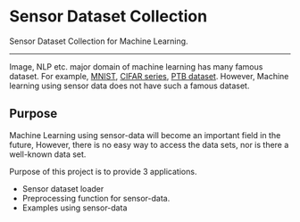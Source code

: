 # Sensor Dataset Collection
Sensor Dataset Collection for Machine Learning.

---
Image, NLP etc. major domain of machine learning has many famous dataset. 
For example, [MNIST](http://yann.lecun.com/exdb/mnist/), [CIFAR series](https://www.cs.toronto.edu/~kriz/cifar.html),
[PTB dataset](http://www.fit.vutbr.cz/%7Eimikolov/rnnlm/).
However, Machine learning using sensor data does not have such a famous dataset.

## Purpose
Machine Learning using sensor-data will become an important field in the future, 
However, there is no easy way to access the data sets, nor is there a well-known data set.

Purpose of this project is to provide 3 applications.

- Sensor dataset loader 
- Preprocessing function for sensor-data.
- Examples using sensor-data
